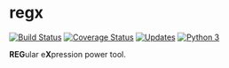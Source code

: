 # regx

[![Build Status](https://travis-ci.org/tiborsimon/regx.svg?branch=master)](https://travis-ci.org/tiborsimon/regx)
[![Coverage Status](https://coveralls.io/repos/github/tiborsimon/regx/badge.svg?branch=master)](https://coveralls.io/github/tiborsimon/regx?branch=master)
[![Updates](https://pyup.io/repos/github/tiborsimon/regx/shield.svg)](https://pyup.io/repos/github/tiborsimon/regx/)
[![Python 3](https://pyup.io/repos/github/tiborsimon/regx/python-3-shield.svg)](https://pyup.io/repos/github/tiborsimon/regx/)

<strong>REG</strong>ular e<strong>X</strong>pression power tool.
